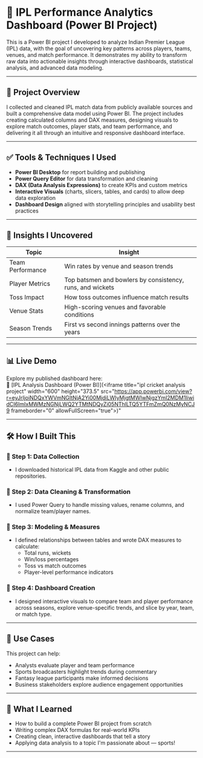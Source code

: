 # 🏏 IPL Performance Analytics Dashboard (Power BI Project)

This is a Power BI project I developed to analyze Indian Premier League (IPL) data, with the goal of uncovering key patterns across players, teams, venues, and match performance. It demonstrates my ability to transform raw data into actionable insights through interactive dashboards, statistical analysis, and advanced data modeling.

---

## 📌 Project Overview

I collected and cleaned IPL match data from publicly available sources and built a comprehensive data model using Power BI. The project includes creating calculated columns and DAX measures, designing visuals to explore match outcomes, player stats, and team performance, and delivering it all through an intuitive and responsive dashboard interface.

---

## ✅ Tools & Techniques I Used

- **Power BI Desktop** for report building and publishing  
- **Power Query Editor** for data transformation and cleaning  
- **DAX (Data Analysis Expressions)** to create KPIs and custom metrics  
- **Interactive Visuals** (charts, slicers, tables, and cards) to allow deep data exploration  
- **Dashboard Design** aligned with storytelling principles and usability best practices  

---

## 🧠 Insights I Uncovered

| Topic | Insight |
|-------|---------|
| Team Performance | Win rates by venue and season trends |
| Player Metrics | Top batsmen and bowlers by consistency, runs, and wickets |
| Toss Impact | How toss outcomes influence match results |
| Venue Stats | High-scoring venues and favorable conditions |
| Season Trends | First vs second innings patterns over the years |

---

## 📊 Live Demo

Explore my published dashboard here:  
🔗 [IPL Analysis Dashboard (Power BI)](<iframe title="ipl cricket analysis project" width="600" height="373.5" src="https://app.powerbi.com/view?r=eyJrIjoiNDQxYWVmNGItNjA2Yi00MjdiLWIyMjgtMWIwNjgzYmI2MDM1IiwidCI6ImIxMWMzNGNjLWQ2YTMtNDQyZi05NThlLTQ5YTFmZmQ0NzMyNCJ9 frameborder="0" allowFullScreen="true"></iframe>)"

---

## 🛠️ How I Built This

### 🔹 Step 1: Data Collection

- I downloaded historical IPL data from Kaggle and other public repositories.

### 🔹 Step 2: Data Cleaning & Transformation

- I used Power Query to handle missing values, rename columns, and normalize team/player names.

### 🔹 Step 3: Modeling & Measures

- I defined relationships between tables and wrote DAX measures to calculate:
  - Total runs, wickets
  - Win/loss percentages
  - Toss vs match outcomes
  - Player-level performance indicators

### 🔹 Step 4: Dashboard Creation

- I designed interactive visuals to compare team and player performance across seasons, explore venue-specific trends, and slice by year, team, or match type.

---

## 🧾 Use Cases

This project can help:
- Analysts evaluate player and team performance
- Sports broadcasters highlight trends during commentary
- Fantasy league participants make informed decisions
- Business stakeholders explore audience engagement opportunities

---

## 🎯 What I Learned

- How to build a complete Power BI project from scratch  
- Writing complex DAX formulas for real-world KPIs  
- Creating clean, interactive dashboards that tell a story  
- Applying data analysis to a topic I'm passionate about — sports!

---
